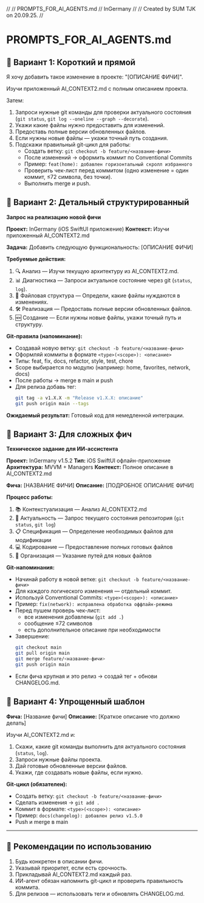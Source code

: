 //
//  PROMPTS_FOR_AI_AGENTS.md
//  InGermany
//
//  Created by SUM TJK on 20.09.25.
//

# PROMPTS_FOR_AI_AGENTS.md

## 🎯 Вариант 1: Короткий и прямой

Я хочу добавить такое изменение в проекте: "[ОПИСАНИЕ ФИЧИ]".

Изучи приложенный AI_CONTEXT2.md с полным описанием проекта.

Затем:
1. Запроси нужные git команды для проверки актуального состояния (`git status`, `git log --oneline --graph --decorate`).
2. Укажи какие файлы нужно предоставить для изменений.
3. Предоставь полные версии обновленных файлов.
4. Если нужны новые файлы — укажи точный путь создания.
5. Подскажи правильный git-цикл для работы:
   - Создать ветку: `git checkout -b feature/<название-фичи>`
   - После изменений → оформить коммит по Conventional Commits
   - Пример: `feat(home): добавлен горизонтальный скролл избранного`
   - Проверить чек-лист перед коммитом (одно изменение = один коммит, ≤72 символа, без точки).
   - Выполнить merge и push.


## 🎯 Вариант 2: Детальный структурированный

**Запрос на реализацию новой фичи**

**Проект:** InGermany (iOS SwiftUI приложение)
**Контекст:** Изучи приложенный AI_CONTEXT2.md

**Задача:** Добавить следующую функциональность:
[ОПИСАНИЕ ФИЧИ]

**Требуемые действия:**
1. 🔍 Анализ — Изучи текущую архитектуру из AI_CONTEXT2.md.
2. 📊 Диагностика — Запроси актуальное состояние через git (`status`, `log`).
3. 📁 Файловая структура — Определи, какие файлы нуждаются в изменениях.
4. 🛠 Реализация — Предоставь полные версии обновленных файлов.
5. 🆕 Создание — Если нужны новые файлы, укажи точный путь и структуру.

**Git-правила (напоминание):**
- Создавай новую ветку: `git checkout -b feature/<название-фичи>`
- Оформляй коммиты в формате `<type>(<scope>): <описание>`
- Типы: feat, fix, docs, refactor, style, test, chore
- Scope выбирается по модулю (например: home, favorites, network, docs)
- После работы → merge в main и push
- Для релиза добавь тег:
  ```bash
  git tag -a v1.X.X -m "Release v1.X.X: описание"
  git push origin main --tags
  ```

**Ожидаемый результат:** Готовый код для немедленной интеграции.


## 🎯 Вариант 3: Для сложных фич

**Техническое задание для ИИ-ассистента**

**Проект:** InGermany v1.5.2
**Тип:** iOS SwiftUI офлайн-приложение
**Архитектура:** MVVM + Managers
**Контекст:** Полное описание в AI_CONTEXT2.md

**Фича:** [НАЗВАНИЕ ФИЧИ]
**Описание:**
[ПОДРОБНОЕ ОПИСАНИЕ ФИЧИ]

**Процесс работы:**
1. 📚 Контекстуализация — Анализ AI_CONTEXT2.md
2. 🔄 Актуальность — Запрос текущего состояния репозитория (`git status`, `git log`)
3. 📋 Спецификация — Определение необходимых файлов для модификации
4. 💻 Кодирование — Предоставление полных готовых файлов
5. 📁 Организация — Указание путей для новых файлов

**Git-напоминания:**
- Начинай работу в новой ветке: `git checkout -b feature/<название-фичи>`
- Для каждого логического изменения — отдельный коммит.
- Используй Conventional Commits: `<type>(<scope>): <описание>`
- Пример:
  `fix(network): исправлена обработка оффлайн-режима`
- Перед пушем проверь чек-лист:
  - все изменения добавлены (`git add .`)
  - сообщение ≤72 символов
  - есть дополнительное описание при необходимости
- Завершение:
  ```bash
  git checkout main
  git pull origin main
  git merge feature/<название-фичи>
  git push origin main
  ```
- Если фича крупная и это релиз → создай тег + обнови CHANGELOG.md.


## 🎯 Вариант 4: Упрощенный шаблон

**Фича:** [Название фичи]
**Описание:** [Краткое описание что должно делать]

Изучи AI_CONTEXT2.md и:
1. Скажи, какие git команды выполнить для актуального состояния (`status`, `log`).
2. Запроси нужные файлы проекта.
3. Дай готовые обновленные версии файлов.
4. Укажи, где создавать новые файлы, если нужно.

**Git-цикл (обязателен):**
- Создать ветку: `git checkout -b feature/<название-фичи>`
- Сделать изменения → `git add .`
- Коммит в формате: `<type>(<scope>): <описание>`
- Пример: `docs(changelog): добавлен релиз v1.5.0`
- Push и merge в main


---

## 📝 Рекомендации по использованию

1. Будь конкретен в описании фичи.
2. Указывай приоритет, если есть срочность.
3. Прикладывай AI_CONTEXT2.md каждый раз.
4. ИИ-агент обязан напомнить git-цикл и проверить правильность коммита.
5. Для релизов — использовать теги и обновлять CHANGELOG.md.
